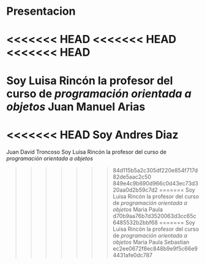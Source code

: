# Presentacion
<<<<<<< HEAD
<<<<<<< HEAD
<<<<<<< HEAD
======
Soy Luisa Rincón la profesor del curso de *programación orientada a objetos* Juan Manuel Arias
=======

<<<<<<< HEAD
Soy Andres Diaz
=======
Juan David Troncoso Soy Luisa Rincón la profesor del curso de *programación orientada a objetos*
>>>>>>> 84d115b5a2c305df220e854f717d82de5aac2c50
>>>>>>> 849e4c9b690d966c0d43ec73d320aa0d2b59c7d2
=======
Soy Luisa Rincón la profesor del curso de *programación orientada a objetos* Maria Paula
>>>>>>> d70b9aa76b7d3520063d3cc65c6485532b2bbf68
=======
Soy Luisa Rincón la profesor del curso de *programación orientada a objetos* Maria Paula Sebastian
>>>>>>> ec2ee0672f8ec848b9e9f5c66e94431afe0dc787
